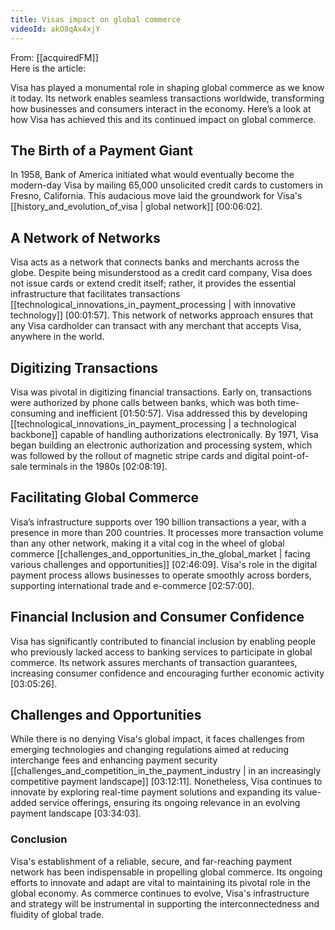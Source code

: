 ```yaml
---
title: Visas impact on global commerce
videoId: akO8qAx4xjY
---
```


From: [[acquiredFM]] <br/> 
Here is the article:

Visa has played a monumental role in shaping global commerce as we know it today. Its network enables seamless transactions worldwide, transforming how businesses and consumers interact in the economy. Here’s a look at how Visa has achieved this and its continued impact on global commerce.

## The Birth of a Payment Giant

In 1958, Bank of America initiated what would eventually become the modern-day Visa by mailing 65,000 unsolicited credit cards to customers in Fresno, California. This audacious move laid the groundwork for Visa's [[history_and_evolution_of_visa | global network]] <a class="yt-timestamp" data-t="00:06:02">[00:06:02]</a>.

## A Network of Networks

Visa acts as a network that connects banks and merchants across the globe. Despite being misunderstood as a credit card company, Visa does not issue cards or extend credit itself; rather, it provides the essential infrastructure that facilitates transactions [[technological_innovations_in_payment_processing | with innovative technology]] <a class="yt-timestamp" data-t="00:01:57">[00:01:57]</a>. This network of networks approach ensures that any Visa cardholder can transact with any merchant that accepts Visa, anywhere in the world.

## Digitizing Transactions

Visa was pivotal in digitizing financial transactions. Early on, transactions were authorized by phone calls between banks, which was both time-consuming and inefficient <a class="yt-timestamp" data-t="01:50:57">[01:50:57]</a>. Visa addressed this by developing [[technological_innovations_in_payment_processing | a technological backbone]] capable of handling authorizations electronically. By 1971, Visa began building an electronic authorization and processing system, which was followed by the rollout of magnetic stripe cards and digital point-of-sale terminals in the 1980s <a class="yt-timestamp" data-t="02:08:19">[02:08:19]</a>.

## Facilitating Global Commerce

Visa’s infrastructure supports over 190 billion transactions a year, with a presence in more than 200 countries. It processes more transaction volume than any other network, making it a vital cog in the wheel of global commerce [[challenges_and_opportunities_in_the_global_market | facing various challenges and opportunities]] <a class="yt-timestamp" data-t="02:46:09">[02:46:09]</a>. Visa's role in the digital payment process allows businesses to operate smoothly across borders, supporting international trade and e-commerce <a class="yt-timestamp" data-t="02:57:00">[02:57:00]</a>.

## Financial Inclusion and Consumer Confidence

Visa has significantly contributed to financial inclusion by enabling people who previously lacked access to banking services to participate in global commerce. Its network assures merchants of transaction guarantees, increasing consumer confidence and encouraging further economic activity <a class="yt-timestamp" data-t="03:05:26">[03:05:26]</a>.

## Challenges and Opportunities

While there is no denying Visa's global impact, it faces challenges from emerging technologies and changing regulations aimed at reducing interchange fees and enhancing payment security [[challenges_and_competition_in_the_payment_industry | in an increasingly competitive payment landscape]] <a class="yt-timestamp" data-t="03:12:11">[03:12:11]</a>. Nonetheless, Visa continues to innovate by exploring real-time payment solutions and expanding its value-added service offerings, ensuring its ongoing relevance in an evolving payment landscape <a class="yt-timestamp" data-t="03:34:03">[03:34:03]</a>.

### Conclusion

Visa's establishment of a reliable, secure, and far-reaching payment network has been indispensable in propelling global commerce. Its ongoing efforts to innovate and adapt are vital to maintaining its pivotal role in the global economy. As commerce continues to evolve, Visa's infrastructure and strategy will be instrumental in supporting the interconnectedness and fluidity of global trade.